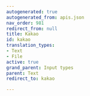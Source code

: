```yaml
---
autogenerated: true
autogenerated_from: apis.json
nav_order: 981
redirect_from: null
title: Kakao
id: kakao
translation_types:
- Text
- File
active: true
grand_parent: Input types
parent: Text
redirect_to: kakao

---
```


